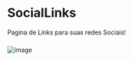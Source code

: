 # SocialLinks
 Pagina de Links para suas redes Sociais!
 ###
![image](https://user-images.githubusercontent.com/53945967/177436853-8da0206b-3901-430f-98d2-9842656d07ed.png)
###
